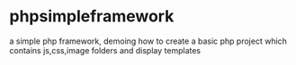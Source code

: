 phpsimpleframework
==================

a simple php framework, demoing how to create a basic php project which contains js,css,image folders and display templates
